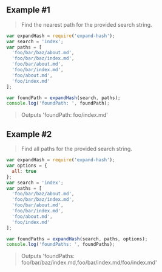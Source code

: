## Example #1

> Find the nearest path for the provided search string.

```js
var expandHash = require('expand-hash');
var search = 'index';
var paths = [
  'foo/bar/baz/about.md',
  'foo/bar/baz/index.md',
  'foo/bar/about.md',
  'foo/bar/index.md',
  'foo/about.md',
  'foo/index.md'
];

var foundPath = expandHash(search, paths);
console.log('foundPath: ', foundPath);
```

> Outputs 'foundPath: foo/index.md'

## Example #2

> Find all paths for the provided search string.

```js
var expandHash = require('expand-hash');
var options = {
  all: true
};
var search = 'index';
var paths = [
  'foo/bar/baz/about.md',
  'foo/bar/baz/index.md',
  'foo/bar/about.md',
  'foo/bar/index.md',
  'foo/about.md',
  'foo/index.md'
];

var foundPaths = expandHash(search, paths, options);
console.log('foundPaths: ', foundPaths);
```

> Outputs 'foundPaths: foo/bar/baz/index.md,foo/bar/index.md/foo/index.md'
